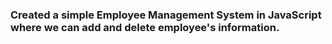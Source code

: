 ### Created a simple Employee Management System in JavaScript where we can add and delete employee's information.
